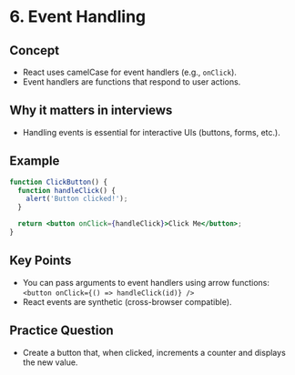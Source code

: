 # 6. Event Handling

## Concept

- React uses camelCase for event handlers (e.g., `onClick`).
- Event handlers are functions that respond to user actions.

## Why it matters in interviews

- Handling events is essential for interactive UIs (buttons, forms, etc.).

## Example

```jsx
function ClickButton() {
  function handleClick() {
    alert('Button clicked!');
  }

  return <button onClick={handleClick}>Click Me</button>;
}
```

## Key Points

- You can pass arguments to event handlers using arrow functions:  
  `<button onClick={() => handleClick(id)} />`
- React events are synthetic (cross-browser compatible).

## Practice Question

- Create a button that, when clicked, increments a counter and displays the new value.